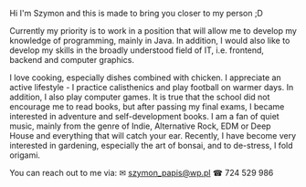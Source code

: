 Hi I'm Szymon and this is made to bring you closer to my person ;D

Currently my priority is to work in a position that will allow me to develop my knowledge of programming, mainly in Java.
In addition, I would also like to develop my skills in the broadly understood field of IT, i.e. frontend, backend and computer graphics.

I love cooking, especially dishes combined with chicken. I appreciate an active lifestyle - I practice calisthenics and play football on warmer days.
In addition, I also play computer games. It is true that the school did not encourage me to read books, but after passing my final exams,
I became interested in adventure and self-development books. I am a fan of quiet music, mainly from the genre of Indie,
Alternative Rock, EDM or Deep House and everything that will catch your ear. Recently, I have become very interested in gardening,
especially the art of bonsai, and to de-stress, I fold origami.

You can reach out to me via:
✉ szymon_papis@wp.pl
☎ 724 529 986

<!---
Keboone/Keboone is a ✨ special ✨ repository because its `README.md` (this file) appears on your GitHub profile.
You can click the Preview link to take a look at your changes.
--->
